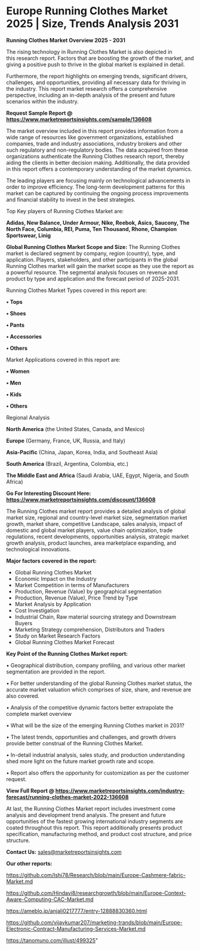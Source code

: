  # Europe Running Clothes Market 2025 | Size, Trends Analysis 2031

<Strong> Running Clothes Market Overview 2025 - 2031</strong>

The rising technology in Running Clothes Market is also depicted in this research report. Factors that are boosting the growth of the market, and giving a positive push to thrive in the global market is explained in detail.

Furthermore, the report highlights on emerging trends, significant drivers, challenges, and opportunities, providing all necessary data for thriving in the industry. This report market research offers a comprehensive perspective, including an in-depth analysis of the present and future scenarios within the industry.

<strong>Request Sample Report @ <a href=https://www.marketreportsinsights.com/sample/136608>https://www.marketreportsinsights.com/sample/136608</a></strong>

The market overview included in this report provides information from a wide range of resources like government organizations, established companies, trade and industry associations, industry brokers and other such regulatory and non-regulatory bodies. The data acquired from these organizations authenticate the Running Clothes research report, thereby aiding the clients in better decision making. Additionally, the data provided in this report offers a contemporary understanding of the market dynamics.

The leading players are focusing mainly on technological advancements in order to improve efficiency. The long-term development patterns for this market can be captured by continuing the ongoing process improvements and financial stability to invest in the best strategies.

Top Key players of Running Clothes Market are:

<strong>Adidas, New Balance, Under Armour, Nike, Reebok, Asics, Saucony, The North Face, Columbia, REI, Puma, Ten Thousand, Rhone, Champion Sportswear, Linig</strong>

<strong><b>Global Running Clothes Market Scope and Size:</b></strong>
The Running Clothes market is declared segment by company, region (country), type, and application. Players, stakeholders, and other participants in the global Running Clothes market will gain the market scope as they use the report as a powerful resource. The segmental analysis focuses on revenue and product by type and application and the forecast period of 2025-2031.

Running Clothes Market Types covered in this report are:

<strong>• Tops

• Shoes

• Pants

• Accessories

• Others</strong>

Market Applications covered in this report are:

<strong>• Women

• Men

• Kids

• Others</strong> 

Regional Analysis

<strong>North America</strong> (the United States, Canada, and Mexico)

<strong>Europe</strong> (Germany, France, UK, Russia, and Italy)

<strong>Asia-Pacific</strong> (China, Japan, Korea, India, and Southeast Asia)

<strong>South America</strong> (Brazil, Argentina, Colombia, etc.)

<strong>The Middle East and Africa</strong> (Saudi Arabia, UAE, Egypt, Nigeria, and South Africa)

<strong>Go For Interesting Discount Here: <a href=https://www.marketreportsinsights.com/discount/136608>https://www.marketreportsinsights.com/discount/136608</a></strong>

The Running Clothes market report provides a detailed analysis of global market size, regional and country-level market size, segmentation market growth, market share, competitive Landscape, sales analysis, impact of domestic and global market players, value chain optimization, trade regulations, recent developments, opportunities analysis, strategic market growth analysis, product launches, area marketplace expanding, and technological innovations.

<strong><b>Major factors covered in the report:</b></strong>
<ul>
  <li>Global Running Clothes Market </li>
  <li>Economic Impact on the Industry</li>
  <li>Market Competition in terms of Manufacturers</li>
  <li>Production, Revenue (Value) by geographical segmentation</li>
  <li>Production, Revenue (Value), Price Trend by Type</li>
  <li>Market Analysis by Application</li>
  <li>Cost Investigation</li>
  <li>Industrial Chain, Raw material sourcing strategy and Downstream Buyers</li>
  <li>Marketing Strategy comprehension, Distributors and Traders</li>
  <li>Study on Market Research Factors</li>
  <li>Global Running Clothes Market Forecast</li>
</ul>

<strong><b>Key Point of the Running Clothes Market report:</b></strong>

• Geographical distribution, company profiling, and various other market segmentation are provided in the report.

• For better understanding of the global Running Clothes market status, the accurate market valuation which comprises of size, share, and revenue are also covered.

• Analysis of the competitive dynamic factors better extrapolate the complete market overview

• What will be the size of the emerging Running Clothes market in 2031?

• The latest trends, opportunities and challenges, and growth drivers provide better construal of the Running Clothes Market.

• In-detail industrial analysis, sales study, and production understanding shed more light on the future market growth rate and scope.

• Report also offers the opportunity for customization as per the customer request.

<strong><b>View Full Report @ <a href=https://www.marketreportsinsights.com/industry-forecast/running-clothes-market-2022-136608>https://www.marketreportsinsights.com/industry-forecast/running-clothes-market-2022-136608</a></b></strong>


At last, the Running Clothes Market report includes investment come analysis and development trend analysis. The present and future opportunities of the fastest growing international industry segments are coated throughout this report. This report additionally presents product specification, manufacturing method, and product cost structure, and price structure.

<strong>Contact Us:</strong>
sales@marketreportsinsights.com

<strong>Our other reports:</strong>

<a href=https://github.com/Ishi78/Research/blob/main/Europe-Cashmere-fabric-Market.md>https://github.com/Ishi78/Research/blob/main/Europe-Cashmere-fabric-Market.md</a>

<a href=https://github.com/Hindavi8/researchgrowth/blob/main/Europe-Context-Aware-Computing-CAC-Market.md>https://github.com/Hindavi8/researchgrowth/blob/main/Europe-Context-Aware-Computing-CAC-Market.md</a>

<a href=https://ameblo.jp/anjali0217777/entry-12888830360.html>https://ameblo.jp/anjali0217777/entry-12888830360.html</a>

<a href=https://github.com/vijaykumar207/marketing-trands/blob/main/Europe-Electronic-Contract-Manufacturing-Services-Market.md>https://github.com/vijaykumar207/marketing-trands/blob/main/Europe-Electronic-Contract-Manufacturing-Services-Market.md</a>

<a href=https://tanomuno.com/illust/499325>https://tanomuno.com/illust/499325</a>"

